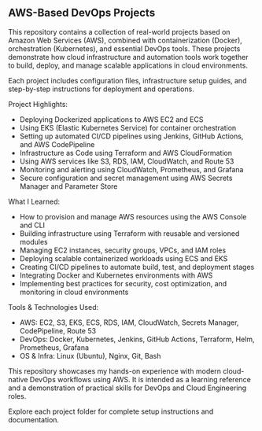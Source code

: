 AWS-Based DevOps Projects
-------------------------

This repository contains a collection of real-world projects based on Amazon Web Services (AWS), combined with containerization (Docker), orchestration (Kubernetes), and essential DevOps tools. These projects demonstrate how cloud infrastructure and automation tools work together to build, deploy, and manage scalable applications in cloud environments.

Each project includes configuration files, infrastructure setup guides, and step-by-step instructions for deployment and operations.

Project Highlights:
- Deploying Dockerized applications to AWS EC2 and ECS
- Using EKS (Elastic Kubernetes Service) for container orchestration
- Setting up automated CI/CD pipelines using Jenkins, GitHub Actions, and AWS CodePipeline
- Infrastructure as Code using Terraform and AWS CloudFormation
- Using AWS services like S3, RDS, IAM, CloudWatch, and Route 53
- Monitoring and alerting using CloudWatch, Prometheus, and Grafana
- Secure configuration and secret management using AWS Secrets Manager and Parameter Store

What I Learned:
- How to provision and manage AWS resources using the AWS Console and CLI
- Building infrastructure using Terraform with reusable and versioned modules
- Managing EC2 instances, security groups, VPCs, and IAM roles
- Deploying scalable containerized workloads using ECS and EKS
- Creating CI/CD pipelines to automate build, test, and deployment stages
- Integrating Docker and Kubernetes environments with AWS
- Implementing best practices for security, cost optimization, and monitoring in cloud environments

Tools & Technologies Used:
- AWS: EC2, S3, EKS, ECS, RDS, IAM, CloudWatch, Secrets Manager, CodePipeline, Route 53
- DevOps: Docker, Kubernetes, Jenkins, GitHub Actions, Terraform, Helm, Prometheus, Grafana
- OS & Infra: Linux (Ubuntu), Nginx, Git, Bash

This repository showcases my hands-on experience with modern cloud-native DevOps workflows using AWS. It is intended as a learning reference and a demonstration of practical skills for DevOps and Cloud Engineering roles.

Explore each project folder for complete setup instructions and documentation.
